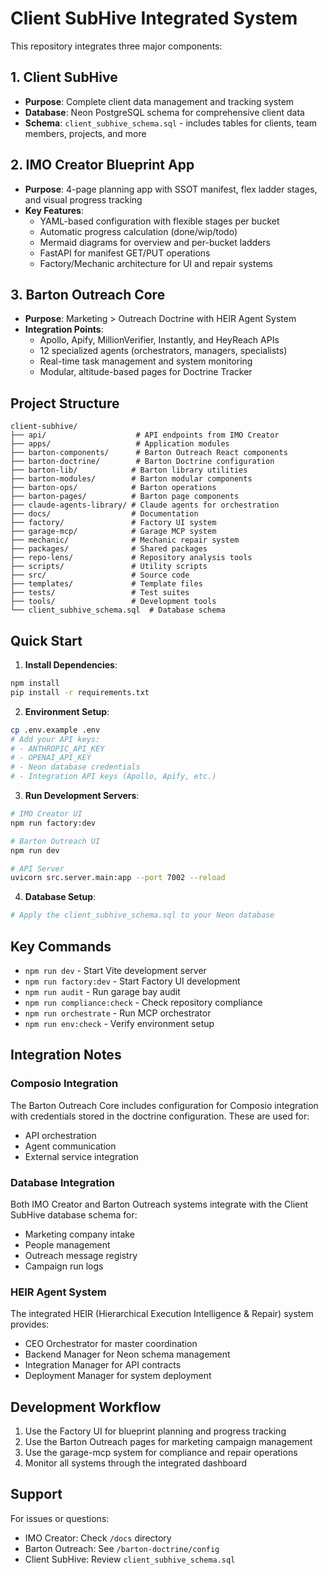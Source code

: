 # Client SubHive Integrated System

This repository integrates three major components:

## 1. Client SubHive
- **Purpose**: Complete client data management and tracking system
- **Database**: Neon PostgreSQL schema for comprehensive client data
- **Schema**: `client_subhive_schema.sql` - includes tables for clients, team members, projects, and more

## 2. IMO Creator Blueprint App
- **Purpose**: 4-page planning app with SSOT manifest, flex ladder stages, and visual progress tracking
- **Key Features**:
  - YAML-based configuration with flexible stages per bucket
  - Automatic progress calculation (done/wip/todo)
  - Mermaid diagrams for overview and per-bucket ladders
  - FastAPI for manifest GET/PUT operations
  - Factory/Mechanic architecture for UI and repair systems

## 3. Barton Outreach Core
- **Purpose**: Marketing > Outreach Doctrine with HEIR Agent System
- **Integration Points**:
  - Apollo, Apify, MillionVerifier, Instantly, and HeyReach APIs
  - 12 specialized agents (orchestrators, managers, specialists)
  - Real-time task management and system monitoring
  - Modular, altitude-based pages for Doctrine Tracker

## Project Structure

```
client-subhive/
├── api/                    # API endpoints from IMO Creator
├── apps/                   # Application modules
├── barton-components/      # Barton Outreach React components
├── barton-doctrine/        # Barton Doctrine configuration
├── barton-lib/            # Barton library utilities
├── barton-modules/        # Barton modular components
├── barton-ops/            # Barton operations
├── barton-pages/          # Barton page components
├── claude-agents-library/ # Claude agents for orchestration
├── docs/                  # Documentation
├── factory/               # Factory UI system
├── garage-mcp/            # Garage MCP system
├── mechanic/              # Mechanic repair system
├── packages/              # Shared packages
├── repo-lens/             # Repository analysis tools
├── scripts/               # Utility scripts
├── src/                   # Source code
├── templates/             # Template files
├── tests/                 # Test suites
├── tools/                 # Development tools
└── client_subhive_schema.sql  # Database schema
```

## Quick Start

1. **Install Dependencies**:
```bash
npm install
pip install -r requirements.txt
```

2. **Environment Setup**:
```bash
cp .env.example .env
# Add your API keys:
# - ANTHROPIC_API_KEY
# - OPENAI_API_KEY
# - Neon database credentials
# - Integration API keys (Apollo, Apify, etc.)
```

3. **Run Development Servers**:
```bash
# IMO Creator UI
npm run factory:dev

# Barton Outreach UI
npm run dev

# API Server
uvicorn src.server.main:app --port 7002 --reload
```

4. **Database Setup**:
```bash
# Apply the client_subhive_schema.sql to your Neon database
```

## Key Commands

- `npm run dev` - Start Vite development server
- `npm run factory:dev` - Start Factory UI development
- `npm run audit` - Run garage bay audit
- `npm run compliance:check` - Check repository compliance
- `npm run orchestrate` - Run MCP orchestrator
- `npm run env:check` - Verify environment setup

## Integration Notes

### Composio Integration
The Barton Outreach Core includes configuration for Composio integration with credentials stored in the doctrine configuration. These are used for:
- API orchestration
- Agent communication
- External service integration

### Database Integration
Both IMO Creator and Barton Outreach systems integrate with the Client SubHive database schema for:
- Marketing company intake
- People management
- Outreach message registry
- Campaign run logs

### HEIR Agent System
The integrated HEIR (Hierarchical Execution Intelligence & Repair) system provides:
- CEO Orchestrator for master coordination
- Backend Manager for Neon schema management
- Integration Manager for API contracts
- Deployment Manager for system deployment

## Development Workflow

1. Use the Factory UI for blueprint planning and progress tracking
2. Use the Barton Outreach pages for marketing campaign management
3. Use the garage-mcp system for compliance and repair operations
4. Monitor all systems through the integrated dashboard

## Support

For issues or questions:
- IMO Creator: Check `/docs` directory
- Barton Outreach: See `/barton-doctrine/config`
- Client SubHive: Review `client_subhive_schema.sql`